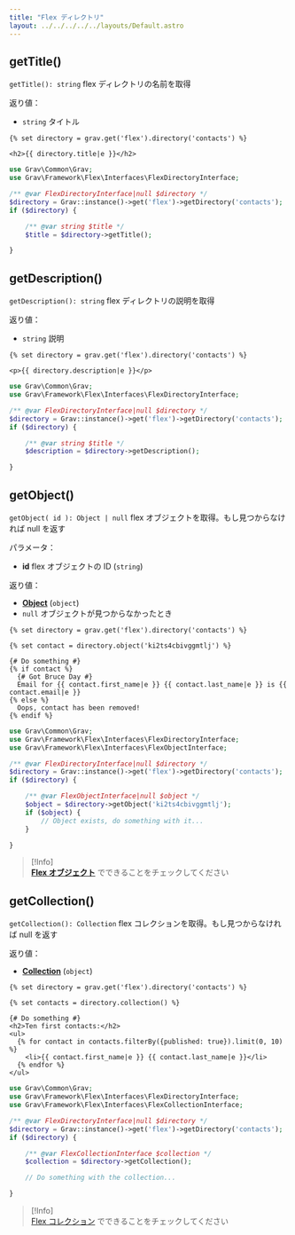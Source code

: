 ```yaml
---
title: "Flex ディレクトリ"
layout: ../../../../../layouts/Default.astro
---
```


## getTitle()

`getTitle(): string` flex ディレクトリの名前を取得

返り値：
- `string` タイトル

```twig
{% set directory = grav.get('flex').directory('contacts') %}

<h2>{{ directory.title|e }}</h2>
```

```php
use Grav\Common\Grav;
use Grav\Framework\Flex\Interfaces\FlexDirectoryInterface;

/** @var FlexDirectoryInterface|null $directory */
$directory = Grav::instance()->get('flex')->getDirectory('contacts');
if ($directory) {

    /** @var string $title */
    $title = $directory->getTitle();

}
```

## getDescription()

`getDescription(): string` flex ディレクトリの説明を取得

返り値：
- `string` 説明

```twig
{% set directory = grav.get('flex').directory('contacts') %}

<p>{{ directory.description|e }}</p>
```

```php
use Grav\Common\Grav;
use Grav\Framework\Flex\Interfaces\FlexDirectoryInterface;

/** @var FlexDirectoryInterface|null $directory */
$directory = Grav::instance()->get('flex')->getDirectory('contacts');
if ($directory) {

    /** @var string $title */
    $description = $directory->getDescription();

}
```

## getObject()

`getObject( id ): Object | null` flex オブジェクトを取得。もし見つからなければ null を返す

パラメータ：
- **id** flex オブジェクトの ID (`string`)

返り値：
- **[Object](../04.object/)** (`object`)
- `null` オブジェクトが見つからなかったとき

```twig
{% set directory = grav.get('flex').directory('contacts') %}

{% set contact = directory.object('ki2ts4cbivggmtlj') %}

{# Do something #}
{% if contact %}
  {# Got Bruce Day #}
  Email for {{ contact.first_name|e }} {{ contact.last_name|e }} is {{ contact.email|e }}
{% else %}
  Oops, contact has been removed!
{% endif %}
```

```php
use Grav\Common\Grav;
use Grav\Framework\Flex\Interfaces\FlexDirectoryInterface;
use Grav\Framework\Flex\Interfaces\FlexObjectInterface;

/** @var FlexDirectoryInterface|null $directory */
$directory = Grav::instance()->get('flex')->getDirectory('contacts');
if ($directory) {

    /** @var FlexObjectInterface|null $object */
    $object = $directory->getObject('ki2ts4cbivggmtlj');
    if ($object) {
        // Object exists, do something with it...
    }

}
```

> [!Info]  
>  **[Flex オブジェクト](../04.object/)** でできることをチェックしてください

## getCollection()

`getCollection(): Collection` flex コレクションを取得。もし見つからなければ null を返す

返り値：
- **[Collection](../03.collection/)** (`object`)

```twig
{% set directory = grav.get('flex').directory('contacts') %}

{% set contacts = directory.collection() %}

{# Do something #}
<h2>Ten first contacts:</h2>
<ul>
  {% for contact in contacts.filterBy({published: true}).limit(0, 10) %}
    <li>{{ contact.first_name|e }} {{ contact.last_name|e }}</li>
  {% endfor %}
</ul>
```

```php
use Grav\Common\Grav;
use Grav\Framework\Flex\Interfaces\FlexDirectoryInterface;
use Grav\Framework\Flex\Interfaces\FlexCollectionInterface;

/** @var FlexDirectoryInterface|null $directory */
$directory = Grav::instance()->get('flex')->getDirectory('contacts');
if ($directory) {

    /** @var FlexCollectionInterface $collection */
    $collection = $directory->getCollection();

    // Do something with the collection...

}
```

> [!Info]  
> [Flex コレクション](../03.collection/) でできることをチェックしてください

